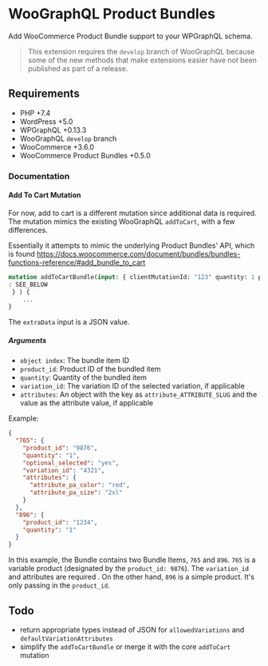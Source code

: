 # WooGraphQL Product Bundles
Add WooCommerce Product Bundle support to your WPGraphQL schema.

> This extension requires the `develop` branch of WooGraphQL because some of the new methods that
> make extensions easier have not been published as part of a release.
 
## Requirements
* PHP +7.4
* WordPress +5.0
* WPGraphQL +0.13.3
* WooGraphQL `develop` branch
* WooCommerce +3.6.0
* WooCommerce Product Bundles +0.5.0

### Documentation

#### Add To Cart Mutation
For now, add to cart is a different mutation since additional data is required. The mutation
 mimics the existing WooGraphQL `addToCart`, with a few differences.
 
 Essentially it attempts to mimic the underlying Product Bundles' API, which is found https://docs.woocommerce.com/document/bundles/bundles-functions-reference/#add_bundle_to_cart

```graphql
mutation addToCartBundle(input: { clientMutationId: "123" quantity: 1 productId: 456789 extraData
: SEE_BELOW
 } ) {
    ...
}
```

The `extraData` input is a JSON value.

##### Arguments
* `object index`: The bundle item ID
* `product_id`: Product ID of the bundled item
* `quantity`: Quantity of the bundled item
* `variation_id`: The variation ID of the selected variation, if applicable
* `attributes`: An object with the key as `attribute_ATTRIBUTE_SLUG` and the value as the
 attribute value, if applicable

Example:
```json
{
  "765": {
    "product_id": "9876",
    "quantity": "1",
    "optional_selected": "yes",
    "variation_id": "4321",
    "attributes": {
      "attribute_pa_color": "red",
      "attribute_pa_size": "2xl"
    } 
  },
  "896": {
    "product_id": "1234",
    "quantity": "1"
  }
}
```

In this example, the Bundle contains two Bundle Items, `765` and `896`. `765` is a variable
 product (designated by the `product_id: 9876`). The `variation_id` and attributes are required
 . On the other hand, `896` is a simple product. It's only passing in the `product_id`.

## Todo
* return appropriate types instead of JSON for `allowedVariations` and `defaultVariationAttributes`
* simplify the `addToCartBundle` or merge it with the core `addToCart` mutation
